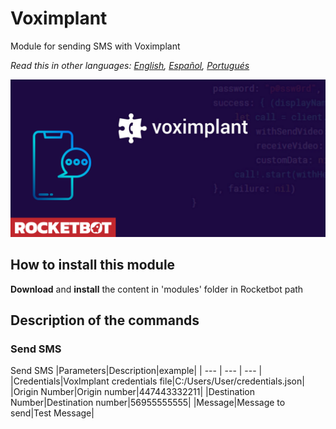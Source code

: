 # Voximplant
  
Module for sending SMS with Voximplant  

*Read this in other languages: [English](Manual_voximplant_.md), [Español](Manual_voximplant_.es.md), [Portugués](Manual_voximplant_.pr.md)*
  
![banner](imgs/Banner_voximplant_.png)
## How to install this module
  
__Download__ and __install__ the content in 'modules' folder in Rocketbot path  



## Description of the commands

### Send SMS
  
Send SMS
|Parameters|Description|example|
| --- | --- | --- |
|Credentials|VoxImplant credentials file|C:/Users/User/credentials.json|
|Origin Number|Origin number|447443332211|
|Destination Number|Destination number|56955555555|
|Message|Message to send|Test Message|
  

